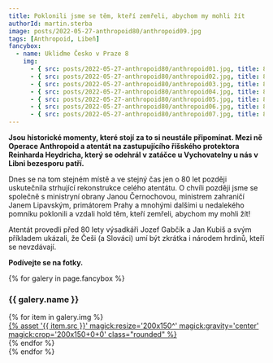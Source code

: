 ```yaml
---
title: Poklonili jsme se těm, kteří zemřeli, abychom my mohli žít
authorId: martin.sterba
image: posts/2022-05-27-anthropoid80/anthropoid09.jpg
tags: [Anthropoid, Libeň]
fancybox:
  - name: Ukliďme Česko v Praze 8
    img:
      - { src: posts/2022-05-27-anthropoid80/anthropoid01.jpg, title: 80 let od Operace Anthropoid }
      - { src: posts/2022-05-27-anthropoid80/anthropoid02.jpg, title: 80 let od Operace Anthropoid }
      - { src: posts/2022-05-27-anthropoid80/anthropoid03.jpg, title: 80 let od Operace Anthropoid }
      - { src: posts/2022-05-27-anthropoid80/anthropoid04.jpg, title: 80 let od Operace Anthropoid }
      - { src: posts/2022-05-27-anthropoid80/anthropoid05.jpg, title: 80 let od Operace Anthropoid }
      - { src: posts/2022-05-27-anthropoid80/anthropoid06.jpg, title: 80 let od Operace Anthropoid }
      - { src: posts/2022-05-27-anthropoid80/anthropoid07.jpg, title: 80 let od Operace Anthropoid }
---
```


**Jsou historické momenty, které stojí za to si neustále připomínat. Mezi ně Operace Anthropoid a atentát na zastupujícího říšského protektora Reinharda Heydricha, který se odehrál v zatáčce u Vychovatelny u nás v Libni bezesporu patří.**

Dnes se na tom stejném místě a ve stejný čas jen o 80 let později uskutečnila strhující rekonstrukce celého atentátu. O chvíli později jsme se společně s ministryní obrany Janou Černochovou, ministrem zahraničí Janem Lipavským, primátorem Prahy a mnohými dalšími u nedalekého pomníku poklonili a vzdali hold těm, kteří zemřeli, abychom my mohli žít!

Atentát provedli před 80 lety výsadkáři Jozef Gabčík a Jan Kubiš a svým příkladem ukázali, že Češi (a Slováci) umí být zkrátka i národem hrdinů, kteří se nevzdávají.

**Podívejte se na fotky.** 

{% for galery in page.fancybox %}
<div class="mt-4">
  <h3>{{ galery.name }}</h3>
  <div class="grid grid-cols-4 gap-4">
  {% for item in galery.img %}
    <div class="">
      <a data-fancybox="gallery" href="{% asset '{{ item.src }}' @path %}" data-caption="{{ item.title }}">{% asset '{{ item.src }}' magick:resize='200x150^' magick:gravity='center' magick:crop='200x150+0+0' class="rounded" %}</a>
    </div>
  {% endfor %}
  </div>
</div>
{% endfor %}
<br />
